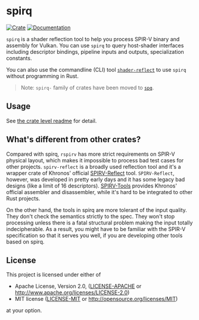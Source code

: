 # spirq

[![Crate](https://img.shields.io/crates/v/spirq)](https://crates.io/crates/spirq)
[![Documentation](https://docs.rs/spirq/badge.svg)](https://docs.rs/spirq)

`spirq` is a shader reflection tool to help you process SPIR-V binary and assembly for Vulkan. You can use `spirq` to query host-shader interfaces including descriptor bindings, pipeline inputs and outputs, specialization constants.

You can also use the commandline (CLI) tool [`shader-reflect`](shader-reflect/README.md) to use `spirq` without programming in Rust.

> Note: `spirq-` family of crates have been moved to [`spq`](https://github.com/PENGUINLIONG/spq-rs).

## Usage

See [the crate level readme](spirq/README.md) for detail.

## What's different from other crates?

Compared with spirq, `rspirv` has more strict requirements on SPIR-V physical layout, which makes it impossible to process bad test cases for other projects. `spirv-reflect` is a broadly used reflection tool and it's a wrapper crate of Khronos' official [SPIRV-Reflect](https://github.com/KhronosGroup/SPIRV-Reflect) tool. `SPIRV-Reflect`, however, was developed in pretty early days and it has some legacy bad designs (like a limit of 16 descriptors). [SPIRV-Tools](https://github.com/KhronosGroup/SPIRV-Reflect) provides Khronos' official assembler and disassembler, while it's hard to be integrated to other Rust projects.

On the other hand, the tools in spirq are more tolerant of the input quality. They don't check the semantics strictly to the spec. They won't stop processing unless there is a fatal structural problem making the input totally indecipherable. As a result, you might have to be familiar with the SPIR-V specification so that it serves you well, if you are developing other tools based on spirq.

## License

This project is licensed under either of

* Apache License, Version 2.0, ([LICENSE-APACHE](LICENSE-APACHE) or http://www.apache.org/licenses/LICENSE-2.0)
* MIT license ([LICENSE-MIT](LICENSE-MIT) or http://opensource.org/licenses/MIT)

at your option.
